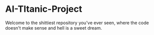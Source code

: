 # AI-TItanic-Project
Welcome to the shittiest repository you've ever seen, where the code doesn't make sense and hell is a sweet dream.
